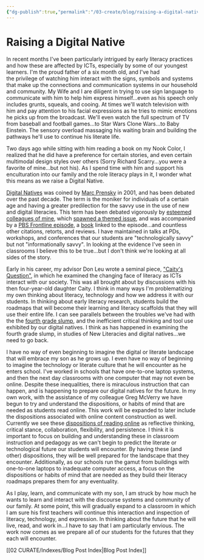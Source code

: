 ```yaml
---
{"dg-publish":true,"permalink":"/03-create/blog/raising-a-digital-native/","title":"Raising a Digital Native","tags":["digital-literacies","digital-media","identity"]}
---
```


# Raising a Digital Native

In recent months I've been particularly intrigued by early literacy practices and how these are affected by ICTs, especially by some of our youngest learners. I'm the proud father of a six month old, and I've had the privilege of watching him interact with the signs, symbols and systems that make up the connections and communication systems in our household and community. My Wife and I are diligent in trying to use sign language to communicate with him to help him express himself...even as his speech only includes grunts, squeals, and cooing. At times we'll watch television with him and pay attention to his facial expressions as he tries to mimic emotions he picks up from the broadcast. We'll even watch the full spectrum of TV from baseball and football games...to Star Wars Clone Wars...to Baby Einstein. The sensory overload massaging his waiting brain and building the pathways he'll use to continue his literate life.

Two days ago while sitting with him reading a book on my Nook Color, I realized that he did have a preference for certain stories, and even certain multimodal design styles over others (Sorry Richard Scarry...you were a favorite of mine...but not his). As I spend time with him and support his enculturation into our family and the role literacy plays in it, I wonder what this means as we raise a Digital Native.

[Digital Natives](http://en.wikipedia.org/wiki/Digital_native) was coined by [Marc Prensky](http://www.marcprensky.com/default.asp) in 2001, and has been debated over the past decade. The term is the moniker for individuals of a certain age and having a greater predilection for the savvy use in the use of new and digital literacies. This term has been debated vigorously by [esteemed colleagues of mine](http://onlinelibrary.wiley.com/doi/10.1111/j.1467-8535.2007.00793.x/full), which [spawned a themed issue](http://onlinelibrary.wiley.com/doi/10.1111/jca.2010.26.issue-5/issuetoc), and was accompanied by a [PBS Frontline episode](http://www.pbs.org/wgbh/pages/frontline/digitalnation/), a [book](http://borndigitalbook.com/) linked to the episode...and countless other citations, retorts, and reviews. I have maintained in talks at PDs, workshops, and conferences that our students are "technologically savvy" but not "informationally savvy". In looking at the evidence I've seen in classrooms I believe this to be true...but I don't think we're looking at all sides of the story.

Early in his career, my advisor Don Leu wrote a seminal piece, ["Caity's Question"](http://www.readingonline.org/electronic/elec_index.asp?HREF=/electronic/RT/caity.html), in which he examined the changing face of literacy as ICTs interact with our society. This was all brought about by discussions with his then four-year-old daughter Caity. I think in many ways I'm problematizing my own thinking about literacy, technology and how we address it with our students. In thinking about early literacy research, students build the roadmaps that will become their learning and literacy scaffolds that they will use their entire life. I can see parallels between the troubles we've had with the the [fourth grade slump](http://www.readingrockets.org/article/13995), and the inefficient critical thinking and tool use exhibited by our digital natives. I think as has happened in examining the fourth grade slump, in studies of New Literacies and digital natives...we need to go back.

I have no way of even beginning to imagine the digital or literate landscape that will embrace my son as he grows up. I even have no way of beginning to imagine the technology or literate culture that he will encounter as he enters school. I've worked in schools that have one-to-one laptop systems, and then the next day classrooms with one computer that may not even be online. Despite these inequalities, there is miraculous instruction that can happen, and is happening to prepare our digital natives for the future. In my own work, with the assistance of my colleague Greg McVerry we have begun to try and understand the dispositions, or habits of mind that are needed as students read online. This work will be expanded to later include the dispositions associated with online content construction as well. Currently we see these [dispositions of reading online](http://www.scribd.com/doc/44592036/Measuring-the-Dispositions-of-Online-Reading-Comprehension-A-Preliminary-Validation-Study) as reflective thinking, critical stance, collaboration, flexibility, and persistence. I think it is important to focus on building and understanding these in classroom instruction and pedagogy as we can't begin to predict the literate or technological future our students will encounter. By having these (and other) dispositions, they will be well prepared for the landscape that they encounter. Additionally, as our schools run the gamut from buildings with one-to-one laptops to inadequate computer access, a focus on the dispositions or habits of mind that are needed as they build their literacy roadmaps prepares them for any eventuality.

As I play, learn, and communicate with my son, I am struck by how much he wants to learn and interact with the discourse systems and community of our family. At some point, this will gradually expand to a classroom in which I am sure his first teachers will continue this interaction and inspection of literacy, technology, and expression. In thinking about the future that he will live, read, and work in...I have to say that I am particularly envious. The work now comes as we prepare all of our students for the futures that they each will encounter.

[[02 CURATE/Indexes/Blog Post Index\|Blog Post Index]]